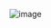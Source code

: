 ![image](https://github.com/companyakis/flutter-step-by-step/assets/77589867/144425d4-e0ae-4654-a599-5846189127c0)
